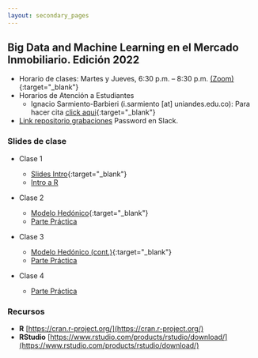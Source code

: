 ```yaml
---
layout: secondary_pages
---
```


## Big Data and Machine Learning en el Mercado Inmobiliario. Edición 2022 


- Horario de clases: Martes y Jueves, 6:30 p.m. – 8:30 p.m. [(Zoom)]( https://uniandes-edu-co.zoom.us/j/88955117616){:target="_blank"}
- Horarios de Atención a Estudiantes
	- Ignacio Sarmiento-Barbieri (i.sarmiento [at] uniandes.edu.co): Para hacer cita [click aqui](https://calendly.com/i-sarmiento/horarios-atencion-estudiantes){:target="_blank"}
- [Link repositorio grabaciones](https://www.dropbox.com/sh/es6zxp9ig3sjqo3/AAAc6xBU_qsv1ejn8YnumKs4a?dl=0) Password en Slack. 

### Slides de clase
- Clase 1
	- [Slides Intro](BDML/Lecture1.pdf){:target="_blank"}
	- [Intro a R](https://lectures-r.gitlab.io/big-data-real-state-202202/clase-01)
- Clase 2
	- [Modelo Hedónico](BDML/Lecture2.pdf){:target="_blank"}
	- [Parte Práctica](https://lectures-r.gitlab.io/big-data-real-state-202202/clase-02/)

- Clase 3
	- [Modelo Hedónico (cont.)](BDML/Lecture3.pdf){:target="_blank"}
	- [Parte Práctica]( https://lectures-r.gitlab.io/big-data-real-state-202202/clase-03/)

- Clase 4 
	- [Parte Práctica](https://lectures-r.gitlab.io/big-data-real-state-202202/clase-04/
)

<!-- 
	(../404.html){:target="_blank"}





- Clase 6
	- [Machine Learning y el Paradigma Predictivo](BDML/Lecture6.pdf){:target="_blank"}
	- [Python y Webscrapping](https://github.com/ignaciomsarmiento/ignaciomsarmiento.github.io/blob/master/teaching/BDML/Introducci%C3%B3n%20a%20python%20y%20web%20scraping.ipynb)

- Clase 7
	- [Sobreajuste y Validación Cruzada](BDML/Lecture7_20221.pdf){:target="_blank"} ([Cuaderno Complementario](https://github.com/ignaciomsarmiento/ignaciomsarmiento.github.io/blob/master/teaching/BDML/Lecture07_Notebook.ipynb))
	- [Python, limpieza de datos y validación cruzada](https://github.com/ignaciomsarmiento/ignaciomsarmiento.github.io/blob/master/teaching/BDML/Data_preprocesing.ipynb)

- Clase 8
	- [Selección de Modelos y Regularización](BDML/Lecture8.pdf){:target="_blank"} ([Cuaderno Complementario](https://github.com/ignaciomsarmiento/ignaciomsarmiento.github.io/blob/master/teaching/BDML/Lecture08_example.ipynb))
	- [Python, limpieza de datos y validación cruzada](https://github.com/ignaciomsarmiento/ignaciomsarmiento.github.io/blob/master/teaching/BDML/Lasso_Ridge.ipynb)


- Clase 9
	- [Árboles, Bosques y Boosting](BDML/Lecture09.pdf){:target="_blank"} 
	- [Python](https://github.com/ignaciomsarmiento/ignaciomsarmiento.github.io/blob/master/teaching/BDML/arboles.ipynb)


- Clase 10
	- [Redes Neuronales](BDML/Lecture10.pdf){:target="_blank"} 
	- [Python](https://github.com/ignaciomsarmiento/ignaciomsarmiento.github.io/blob/master/teaching/BDML/arboles.ipynb)
-->	
	
### Recursos

- **R**  [https://cran.r-project.org/](https://cran.r-project.org/)
- **RStudio**  [https://www.rstudio.com/products/rstudio/download/](https://www.rstudio.com/products/rstudio/download/)

